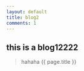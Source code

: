 ```yaml
---
layout: default
title: blog2
comments: 1
---
```


## this is a blog12222

> hahaha
> {{ page.title }}
